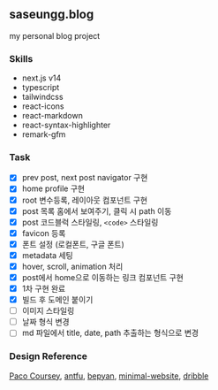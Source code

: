 ## saseungg.blog
my personal blog project

### Skills
- next.js v14
- typescript
- tailwindcss
- react-icons
- react-markdown
- react-syntax-highlighter
- remark-gfm

### Task
- [x] prev post, next post navigator 구현
- [x] home profile 구현
- [x] root 변수등록, 레이아웃 컴포넌트 구현
- [x] post 목록 홈에서 보여주기, 클릭 시 path 이동
- [x] post 코드블럭 스타일링, `<code>` 스타일링
- [x] favicon 등록 
- [x] 폰트 설정 (로컬폰트, 구글 폰트)
- [x] metadata 세팅
- [x] hover, scroll, animation 처리
- [x] post에서 home으로 이동하는 링크 컴포넌트 구현
- [x] 1차 구현 완료
- [x] 빌드 후 도메인 붙이기
- [ ] 이미지 스타일링
- [ ] 날짜 형식 변경
- [ ] md 파일에서 title, date, path 추출하는 형식으로 변경

### Design Reference
[Paco Coursey](https://paco.me), [antfu](https://antfu.me), [bepyan](https://bepyan.me), [minimal-website](https://minilio.framer.website), [dribble](https://dribbble.com/tags/simple-blog)
